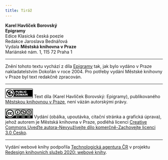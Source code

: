 ```yaml
---
title: Tiráž
---
```


**Karel Havlíček Borovský**  
**Epigramy**  
Edice Klasická česká poezie  
Redakce Jaroslava Bednářová  
Vydala **Městská knihovna v Praze**  
Mariánské nám. 1, 115 72 Praha 1  
[^1]: Definitio disciplinaris – věroučná definice.  
[^2]: Perfectibilitas fidei catholicae – dokonalost katolické víry.  
[^3]: Aus ihren Werken werder ihr sie erkennen – podle jejích skutků poznáte ji.  
[^4]: Demonstratio miraculorum – důkaz zázraků.  
[^5]: Ecclesia militans – církev bojující.  
[^6]: Evangelium sophisticum – sofistikované, chytrácké evangelium.  
[^7]: Societas Jesu – Tovaryšstvo Ježíšovo.  
[^8]: Vetus testamentum praefiguravit Novum – Starý zákon, předobraz Nového.  
[^9]: Erdengötter – zemští bohové.  
[^10]: Oberstlandesamtsprojekt – návrh nejvyššího zemského úřadu.  
[^11]: Ins Stammbuch Sr Hochgeboren – do památníku Jeho Výsosti.  
[^12]: Figura inversionis – způsob obratu.  
[^13]: Ius regale – panovnické právo.  
[^14]: _Professor iuris examinans dicit –_ Zkoušející profesor práva praví.  
[^15]: _Studiosus respondens dicit –_Odpovídající student praví.  
[^16]: Verba docent, exempla trahunt – slova poučují, příklady táhnou.  
[^17]: Antigall – rozuměj Gall = Havel (Havlíčkův pseudonym).  
[^18]: Triplex immaculatio – trojnásobná neposkvrněnost.  
[^19]: Umgang mit Menschen – styk s lidmi.  
[^20]: Beata Virgo Maria jesuitis salutem – Blahoslavená Panna Maria pozdravuje jezuity.  
[^21]: Les Bohémiens et les Caraïbes – Cikáni a moderní Karibové (indiánští lidojedi).  
[^22]: Landtag – zemský sněm.  
[^23]: Comparatio a maiori ad minus – přirovnání většího k menšímu.  
[^24]: _Kollarus_, poeta magnus nec non philantropus slavicus – Kollár, velký básník a slovanský. Lidumil.  
[^25]: _Gallus Borovianus_, qui habet malum cor – Havel Borovský, který má špatné srdce.  
[^26]: **Kollarus** oculos sursum tollit et dicit rimum – Kollár zvedne oči vzhůru a říká rým.  
[^27]: **Gallus procurrit** in scenam et despicienter dicit rimum – Havel vyběhne na scénu a s pohrdáním říká rým.  
[^28]: Initium sapientiae – počátek moudrosti.  
[^29]: Ex ungue leonem – podle drápu poznáš lva.  
[^30]: Versus memoriales  – verše k zapamatování.  
V MKP 2. elektronické vydání z 4. 10. 2022.

***

Znění tohoto textu vychází z díla [Epigramy](https://search.mlp.cz/cz/titul/epigramy/2396252/) tak, jak bylo vydáno v Praze nakladatelstvím Dokořán v roce 2004. Pro potřeby vydání Městské knihovny v Praze byl text redakčně zpracován.

***

[![0](./resources/image001.jpg)](http://creativecommons.org/publicdomain/mark/1.0/deed.cs)
Text díla (Karel Havlíček Borovský: Epigramy), publikovaného [Městskou knihovnou v Praze](https://www.mlp.cz/cz/), není vázán autorskými právy.

[![0](./resources/image002.jpg)](http://creativecommons.org/licenses/by-nc-sa/3.0/cz/)
Vydání (obálka, upoutávka, citační stránka a grafická úprava), jehož autorem je Městská knihovna v Praze, podléhá licenci [Creative Commons Uveďte autora-Nevyužívejte dílo komerčně-Zachovejte licenci 3.0 Česko](https://creativecommons.org/licenses/by-nc-sa/3.0/cz/).

***

Vydání webové knihy podpořila [Technologická agentura ČR](https://www.tacr.cz/) v projektu [Redesign knihovních služeb 2020: webové knihy](https://starfos.tacr.cz/cs/project/TL04000391).